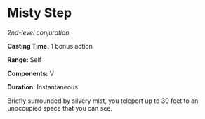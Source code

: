 <title>Misty Step</title>

# Misty Step

_2nd-level conjuration_

**Casting Time:** 1 bonus action

**Range:** Self

**Components:** V

**Duration:** Instantaneous

Briefly surrounded by silvery mist, you
teleport up to 30 feet to an unoccupied space
that you can see.




